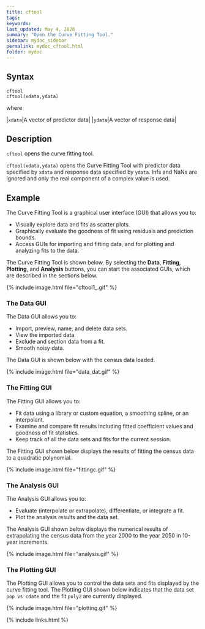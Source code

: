 ```yaml
---
title: cftool
tags:
keywords:
last_updated: May 4, 2020
summary: "Open the Curve Fitting Tool."
sidebar: mydoc_sidebar
permalink: mydoc_cftool.html
folder: mydoc
---
```

## Syntax
`cftool` <br>
`cftool(xdata,ydata)`

where

|`xdata`|A vector of predictor data|
|`ydata`|A vector of response data|

## Description
`cftool` opens the curve fitting tool.

`cftool(xdata,ydata)` opens the Curve Fitting Tool with predictor data specified by `xdata` and response data specified by `ydata`. Infs and NaNs are ignored and only the real component of a complex value is used.

## Example
The Curve Fitting Tool is a graphical user interface (GUI) that allows you to:

* Visually explore data and fits as scatter plots.
* Graphically evaluate the goodness of fit using residuals and prediction bounds.
* Access GUIs for importing and fitting data, and for plotting and analyzing fits to the data.

The Curve Fitting Tool is shown below. By selecting the **Data**, **Fitting**, **Plotting**, and **Analysis** buttons, you can start the associated GUIs, which are described in the sections below.

{% include image.html file="cftool1_.gif" %}

### The Data GUI
The Data GUI allows you to:

* Import, preview, name, and delete data sets.
* View the imported data.
* Exclude and section data from a fit.
* Smooth noisy data.

The Data GUI is shown below with the census data loaded.

{% include image.html file="data_dat.gif" %}

### The Fitting GUI
The Fitting GUI allows you to:

* Fit data using a library or custom equation, a smoothing spline, or an interpolant.
* Examine and compare fit results including fitted coefficient values and goodness of fit statistics.
* Keep track of all the data sets and fits for the current session.

The Fitting GUI shown below displays the results of fitting the census data to a quadratic polynomial.

{% include image.html file="fittingc.gif" %}

### The Analysis GUI
The Analysis GUI allows you to:

* Evaluate (interpolate or extrapolate), differentiate, or integrate a fit.
* Plot the analysis results and the data set.

The Analysis GUI shown below displays the numerical results of extrapolating the census data from the year 2000 to the year 2050 in 10-year increments.

{% include image.html file="analysis.gif" %}

### The Plotting GUI
The Plotting GUI allows you to control the data sets and fits displayed by the curve fitting tool. The Plotting GUI shown below indicates that the data set `pop vs cdate` and the fit `poly2` are currently displayed.

{% include image.html file="plotting.gif" %}

{% include links.html %}

